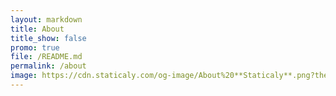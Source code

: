 ```yaml
---
layout: markdown
title: About
title_show: false
promo: true
file: /README.md
permalink: /about
image: https://cdn.staticaly.com/og-image/About%20**Staticaly**.png?theme=dark&md=1
---
```

